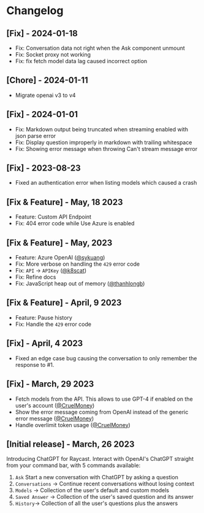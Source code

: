 # Changelog

## [Fix] - 2024-01-18

- Fix: Conversation data not right when the Ask component unmount
- Fix: Socket proxy not working
- Fix: fix fetch model data lag caused incorrect option

## [Chore] - 2024-01-11

- Migrate openai v3 to v4

## [Fix] - 2024-01-01

- Fix: Markdown output being truncated when streaming enabled with json parse error
- Fix: Display question improperly in markdown with trailing whitespace
- Fix: Showing error message when throwing Can't stream message error

## [Fix] - 2023-08-23

- Fixed an authentication error when listing models which caused a crash

## [Fix & Feature] - May, 18 2023

- Feature: Custom API Endpoint
- Fix: 404 error code while Use Azure is enabled

## [Fix & Feature] - May, 2023

- Feature: Azure OpenAI ([@sykuang](https://github.com/abielzulio/chatgpt-raycast/pull/36))
- Fix: More verbose on handling the `429` error code
- Fix: `API` -> `APIKey` ([@k8scat](https://github.com/abielzulio/chatgpt-raycast/pull/32))
- Fix: Refine docs
- Fix: JavaScript heap out of memory ([@thanhlongb](https://github.com/abielzulio/extensions/pull/1))

## [Fix & Feature] - April, 9 2023

- Feature: Pause history
- Fix: Handle the `429` error code

## [Fix] - April, 4 2023

- Fixed an edge case bug causing the conversation to only remember the response to #1.

## [Fix] - March, 29 2023

- Fetch models from the API. This allows to use GPT-4 if enabled on the user's account ([@CruelMoney](https://github.com/abielzulio/chatgpt-raycast/pull/29))
- Show the error message coming from OpenAI instead of the generic error message ([@CruelMoney](https://github.com/abielzulio/chatgpt-raycast/pull/29))
- Handle overlimit token usage ([@CruelMoney](https://github.com/abielzulio/chatgpt-raycast/pull/29))

## [Initial release] - March, 26 2023

Introducing ChatGPT for Raycast. Interact with OpenAI's ChatGPT straight from your command bar, with 5 commands available:

1. `Ask` Start a new conversation with ChatGPT by asking a question
2. `Conversations` → Continue recent conversations without losing context
3. `Models` → Collection of the user's default and custom models
4. `Saved Answer` → Collection of the user's saved question and its answer
5. `History`→ Collection of all the user's questions plus the answers
